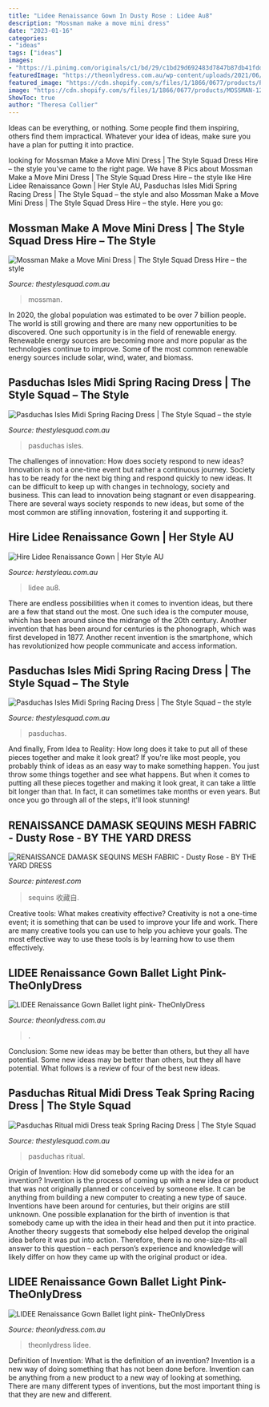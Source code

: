 ```yaml
---
title: "Lidee Renaissance Gown In Dusty Rose : Lidee Au8"
description: "Mossman make a move mini dress"
date: "2023-01-16"
categories:
- "ideas"
tags: ["ideas"]
images:
- "https://i.pinimg.com/originals/c1/bd/29/c1bd29d692483d7847b87db41fddd9b2.jpg"
featuredImage: "https://theonlydress.com.au/wp-content/uploads/2021/06/LIDEE_LowRes-73_2000x-600x803.jpg"
featured_image: "https://cdn.shopify.com/s/files/1/1866/0677/products/PD100686_Teal_1_2048x2048_d97403c0-2f1e-4a95-8987-982232d6bc15_1024x1024.jpg?v=1571676714"
image: "https://cdn.shopify.com/s/files/1/1866/0677/products/MOSSMAN-12TH-JUKLY13714_2500x_c9fe83ae-7808-4094-93c4-cd05aa0af08d_1024x1024.jpg?v=1581126959"
ShowToc: true
author: "Theresa Collier"
---
```



Ideas can be everything, or nothing. Some people find them inspiring, others find them impractical. Whatever your idea of ideas, make sure you have a plan for putting it into practice.

	

		
looking for Mossman Make a Move Mini Dress | The Style Squad Dress Hire – the style you've came to the right page. We have 8 Pics about Mossman Make a Move Mini Dress | The Style Squad Dress Hire – the style like Hire Lidee Renaissance Gown | Her Style AU, Pasduchas Isles Midi Spring Racing Dress | The Style Squad – the style and also Mossman Make a Move Mini Dress | The Style Squad Dress Hire – the style. Here you go:
		
    
## Mossman Make A Move Mini Dress | The Style Squad Dress Hire – The Style

<img loading=lazy src="https://cdn.shopify.com/s/files/1/1866/0677/products/MOSSMAN-12TH-JUKLY13714_2500x_c9fe83ae-7808-4094-93c4-cd05aa0af08d_1024x1024.jpg?v=1581126959" onerror="this.onerror=null;this.src='https://tse4.mm.bing.net/th?id=OIP.UaMUytbxrpYAeHTfwyFObgHaLG&amp;pid=15.1';" alt="Mossman Make a Move Mini Dress | The Style Squad Dress Hire – the style">

_Source: thestylesquad.com.au_

>mossman. 

	

In 2020, the global population was estimated to be over 7 billion people. The world is still growing and there are many new opportunities to be discovered. One such opportunity is in the field of renewable energy. Renewable energy sources are becoming more and more popular as the technologies continue to improve. Some of the most common renewable energy sources include solar, wind, water, and biomass.

    
## Pasduchas Isles Midi Spring Racing Dress | The Style Squad – The Style

<img loading=lazy src="https://cdn.shopify.com/s/files/1/1866/0677/products/untitled_b2f55fb2-faff-463a-b206-78ef6f4612f2_1024x1024.png?v=1571677449" onerror="this.onerror=null;this.src='https://tse2.mm.bing.net/th?id=OIP.CTnsaktSgoWk-35mquaS8QAAAA&amp;pid=15.1';" alt="Pasduchas Isles Midi Spring Racing Dress | The Style Squad – the style">

_Source: thestylesquad.com.au_

>pasduchas isles. 

	

The challenges of innovation: How does society respond to new ideas?
Innovation is not a one-time event but rather a continuous journey. Society has to be ready for the next big thing and respond quickly to new ideas. It can be difficult to keep up with changes in technology, society and business. This can lead to innovation being stagnant or even disappearing. There are several ways society responds to new ideas, but some of the most common are stifling innovation, fostering it and supporting it.

    
## Hire Lidee Renaissance Gown | Her Style AU

<img loading=lazy src="https://cdn.shopify.com/s/files/1/0021/7183/0317/products/LIDEE_Dusty_Rose_LowRes-56_2000x_8c01e8fc-d1c2-4115-9fd7-66ae177a134f_1024x1024.png?v=1621484519" onerror="this.onerror=null;this.src='https://tse3.mm.bing.net/th?id=OIP.Q4IimDU8NSzBuUZufn0JOAHaLG&amp;pid=15.1';" alt="Hire Lidee Renaissance Gown | Her Style AU">

_Source: herstyleau.com.au_

>lidee au8. 

	

There are endless possibilities when it comes to invention ideas, but there are a few that stand out the most. One such idea is the computer mouse, which has been around since the midrange of the 20th century. Another invention that has been around for centuries is the phonograph, which was first developed in 1877. Another recent invention is the smartphone, which has revolutionized how people communicate and access information.

    
## Pasduchas Isles Midi Spring Racing Dress | The Style Squad – The Style

<img loading=lazy src="https://cdn.shopify.com/s/files/1/1866/0677/products/pasd_c40615c5-9f5e-40b1-8f2e-d98f72ec1e8a_1024x1024.png?v=1571677449" onerror="this.onerror=null;this.src='https://tse1.mm.bing.net/th?id=OIP.8yG2wYrf3gTAPHoGyPtNHQAAAA&amp;pid=15.1';" alt="Pasduchas Isles Midi Spring Racing Dress | The Style Squad – the style">

_Source: thestylesquad.com.au_

>pasduchas. 

	

And finally, From Idea to Reality: How long does it take to put all of these pieces together and make it look great?
If you're like most people, you probably think of ideas as an easy way to make something happen. You just throw some things together and see what happens. But when it comes to putting all these pieces together and making it look great, it can take a little bit longer than that. In fact, it can sometimes take months or even years. But once you go through all of the steps, it'll look stunning!

    
## RENAISSANCE DAMASK SEQUINS MESH FABRIC - Dusty Rose - BY THE YARD DRESS

<img loading=lazy src="https://i.pinimg.com/originals/c1/bd/29/c1bd29d692483d7847b87db41fddd9b2.jpg" onerror="this.onerror=null;this.src='https://tse2.mm.bing.net/th?id=OIP.tmo0pdzRtd6cvlAjzv4ZBAHaJ3&amp;pid=15.1';" alt="RENAISSANCE DAMASK SEQUINS MESH FABRIC - Dusty Rose - BY THE YARD DRESS">

_Source: pinterest.com_

>sequins 收藏自. 

	

Creative tools: What makes creativity effective?
Creativity is not a one-time event; it is something that can be used to improve your life and work. There are many creative tools you can use to help you achieve your goals. The most effective way to use these tools is by learning how to use them effectively.

    
## LIDEE Renaissance Gown Ballet Light Pink- TheOnlyDress

<img loading=lazy src="https://theonlydress.com.au/wp-content/uploads/2021/06/LIDEE_LowRes-73_2000x-600x803.jpg" onerror="this.onerror=null;this.src='https://tse1.mm.bing.net/th?id=OIP.DgN9Xt8EvtTambTTcWR5sgHaJ6&amp;pid=15.1';" alt="LIDEE Renaissance Gown Ballet light pink- TheOnlyDress">

_Source: theonlydress.com.au_

>. 

	

Conclusion: Some new ideas may be better than others, but they all have potential.
Some new ideas may be better than others, but they all have potential. What follows is a review of four of the best new ideas.

    
## Pasduchas Ritual Midi Dress Teak Spring Racing Dress | The Style Squad

<img loading=lazy src="https://cdn.shopify.com/s/files/1/1866/0677/products/PD100686_Teal_1_2048x2048_d97403c0-2f1e-4a95-8987-982232d6bc15_1024x1024.jpg?v=1571676714" onerror="this.onerror=null;this.src='https://tse3.mm.bing.net/th?id=OIP.zSmxhF5IPxjbIVTA7ypiYAHaLv&amp;pid=15.1';" alt="Pasduchas Ritual midi Dress teak Spring Racing Dress | The Style Squad">

_Source: thestylesquad.com.au_

>pasduchas ritual. 

	

Origin of Invention: How did somebody come up with the idea for an invention?
Invention is the process of coming up with a new idea or product that was not originally planned or conceived by someone else. It can be anything from building a new computer to creating a new type of sauce. Inventions have been around for centuries, but their origins are still unknown. One possible explanation for the birth of invention is that somebody came up with the idea in their head and then put it into practice. Another theory suggests that somebody else helped develop the original idea before it was put into action. Therefore, there is no one-size-fits-all answer to this question – each person’s experience and knowledge will likely differ on how they came up with the original product or idea.

    
## LIDEE Renaissance Gown Ballet Light Pink- TheOnlyDress

<img loading=lazy src="https://theonlydress.com.au/wp-content/uploads/2021/06/LIDEE_LowRes-73_2000x-765x1024.jpg" onerror="this.onerror=null;this.src='https://tse3.mm.bing.net/th?id=OIP.hpFf_v-f78xIUOi5S5xsygHaJ6&amp;pid=15.1';" alt="LIDEE Renaissance Gown Ballet light pink- TheOnlyDress">

_Source: theonlydress.com.au_

>theonlydress lidee. 

	

Definition of Invention: What is the definition of an invention?
Invention is a new way of doing something that has not been done before. Invention can be anything from a new product to a new way of looking at something. There are many different types of inventions, but the most important thing is that they are new and different.

